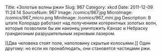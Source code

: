 Title: «Золотые волны ржи» 
Slug: 967 
Category: xkcd 
Date: 2011-12-09 11:24:14 
SourceNum: 967 
Image: /comics/967.jpg 
MicroImage: /comics/967_micro.png 
MiniImage: /comics/967_mini.jpg 
Description: В штате Колорадо работают над получением когерентных золотых волн, которые позволили бы им наконец уничтожить Канзас и Небраску грандиозным разрушительным зерновым лазером. 

[[Два человека стоят поле, наполовину скрытые колосьями.]]
Один другому: но если их пронаблюдать, они становятся частицами ржи.